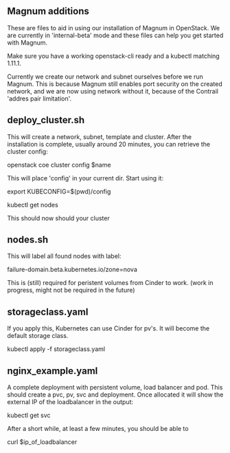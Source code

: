 Magnum additions
----------------

These are files to aid in using our installation of Magnum in OpenStack.  We
are currently in 'internal-beta' mode and these files can help you get started
with Magnum.

Make sure you have a working openstack-cli ready and a kubectl matching 1.11.1.

Currently we create our network and subnet ourselves before we run Magnum.
This is because Magnum still enables port security on the created network,
and we are now using network without it, because of the Contrail 'addres pair
limitation'.

deploy_cluster.sh
-----------------

This will create a network, subnet, template and cluster.
After the installation is complete, usually around 20 minutes, you can retrieve
the cluster config:

openstack coe cluster config $name

This will place 'config' in your current dir. Start using it:

export KUBECONFIG=$(pwd)/config

kubectl get nodes

This should now should your cluster


nodes.sh
--------

This will label all found nodes with label: 

failure-domain.beta.kubernetes.io/zone=nova

This is (still) required for peristent volumes from Cinder to work.
(work in progress, might not be required in the future)

storageclass.yaml
-----------------

If you apply this, Kubernetes can use Cinder for pv's. It will become the
default storage class.

kubectl apply -f storageclass.yaml

nginx_example.yaml
------------------

A complete deployment with persistent volume, load balancer and pod.
This should create a pvc, pv, svc and deployment. Once allocated it will show
the external IP of the loadbalancer in the output:

kubectl get svc

After a short while, at least a few minutes, you should be able to

curl $ip_of_loadbalancer



